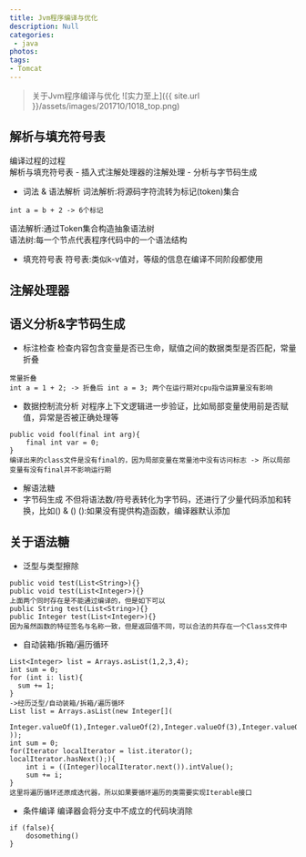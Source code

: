 ```yaml
---
title: Jvm程序编译与优化
description: Null
categories:
 - java
photos:
tags:
- Tomcat
---
```


> 关于Jvm程序编译与优化
![实力至上]({{ site.url }}/assets/images/201710/1018_top.png)

## 解析与填充符号表
编译过程的过程<br/>
解析与填充符号表 - 插入式注解处理器的注解处理 - 分析与字节码生成<br/>
- 词法 & 语法解析
词法解析:将源码字符流转为标记(token)集合
```
int a = b + 2 -> 6个标记
```
语法解析:通过Token集合构造抽象语法树<br/>
语法树:每一个节点代表程序代码中的一个语法结构<br/>
- 填充符号表
符号表:类似k-v值对，等级的信息在编译不同阶段都使用

## 注解处理器

## 语义分析&字节码生成
- 标注检查
检查内容包含变量是否已生命，赋值之间的数据类型是否匹配，常量折叠
```
常量折叠
int a = 1 + 2; -> 折叠后 int a = 3; 两个在运行期对cpu指令运算量没有影响
```
- 数据控制流分析
对程序上下文逻辑进一步验证，比如局部变量使用前是否赋值，异常是否被正确处理等
```
public void fool(final int arg){
	final int var = 0;
}
编译出来的class文件是没有final的，因为局部变量在常量池中没有访问标志 -> 所以局部变量有没有final并不影响运行期
```
- 解语法糖
- 字节码生成
不但将语法数/符号表转化为字节码，还进行了少量代码添加和转换，比如<clinit>() & <init>()
<clinit>():如果没有提供构造函数，编译器默认添加

## 关于语法糖
- 泛型与类型擦除
```
public void test(List<String>){}
public void test(List<Integer>){}
上面两个同时存在是不能通过编译的，但是如下可以
public String test(List<String>){}
public Integer test(List<Integer>){}
因为虽然函数的特征签名与名称一致，但是返回值不同，可以合法的共存在一个Class文件中
```
- 自动装箱/拆箱/遍历循环
```
List<Integer> list = Arrays.asList(1,2,3,4);
int sum = 0;
for (int i: list){
  sum += 1;
}
->经历泛型/自动装箱/拆箱/遍历循环
List list = Arrays.asList(new Integer[](
	Integer.valueOf(1),Integer.valueOf(2),Integer.valueOf(3),Integer.valueOf(4)
));
int sum = 0;
for(Iterator localIterator = list.iterator(); localIterator.hasNext();){
	int i = ((Integer)localIterator.next()).intValue();
	sum += i;
}
这里将遍历循环还原成迭代器，所以如果要循环遍历的类需要实现Iterable接口
```
- 条件编译
编译器会将分支中不成立的代码块消除
```
if (false){
	dosomething()
}
```